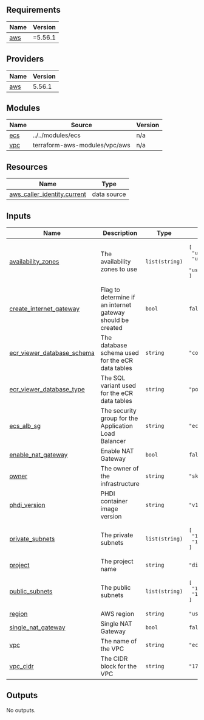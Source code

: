 <!-- BEGIN_TF_DOCS -->
## Requirements

| Name | Version |
|------|---------|
| <a name="requirement_aws"></a> [aws](#requirement\_aws) | =5.56.1 |

## Providers

| Name | Version |
|------|---------|
| <a name="provider_aws"></a> [aws](#provider\_aws) | 5.56.1 |

## Modules

| Name | Source | Version |
|------|--------|---------|
| <a name="module_ecs"></a> [ecs](#module\_ecs) | ../../modules/ecs | n/a |
| <a name="module_vpc"></a> [vpc](#module\_vpc) | terraform-aws-modules/vpc/aws | n/a |

## Resources

| Name | Type |
|------|------|
| [aws_caller_identity.current](https://registry.terraform.io/providers/hashicorp/aws/5.56.1/docs/data-sources/caller_identity) | data source |

## Inputs

| Name | Description | Type | Default | Required |
|------|-------------|------|---------|:--------:|
| <a name="input_availability_zones"></a> [availability\_zones](#input\_availability\_zones) | The availability zones to use | `list(string)` | <pre>[<br/>  "us-east-1a",<br/>  "us-east-1b",<br/>  "us-east-1c"<br/>]</pre> | no |
| <a name="input_create_internet_gateway"></a> [create\_internet\_gateway](#input\_create\_internet\_gateway) | Flag to determine if an internet gateway should be created | `bool` | `false` | no |
| <a name="input_ecr_viewer_database_schema"></a> [ecr\_viewer\_database\_schema](#input\_ecr\_viewer\_database\_schema) | The database schema used for the eCR data tables | `string` | `"core"` | no |
| <a name="input_ecr_viewer_database_type"></a> [ecr\_viewer\_database\_type](#input\_ecr\_viewer\_database\_type) | The SQL variant used for the eCR data tables | `string` | `"postgres"` | no |
| <a name="input_ecs_alb_sg"></a> [ecs\_alb\_sg](#input\_ecs\_alb\_sg) | The security group for the Application Load Balancer | `string` | `"ecs-albsg"` | no |
| <a name="input_enable_nat_gateway"></a> [enable\_nat\_gateway](#input\_enable\_nat\_gateway) | Enable NAT Gateway | `bool` | `false` | no |
| <a name="input_owner"></a> [owner](#input\_owner) | The owner of the infrastructure | `string` | `"skylight"` | no |
| <a name="input_phdi_version"></a> [phdi\_version](#input\_phdi\_version) | PHDI container image version | `string` | `"v1.4.4"` | no |
| <a name="input_private_subnets"></a> [private\_subnets](#input\_private\_subnets) | The private subnets | `list(string)` | <pre>[<br/>  "176.24.1.0/24",<br/>  "176.24.3.0/24"<br/>]</pre> | no |
| <a name="input_project"></a> [project](#input\_project) | The project name | `string` | `"dibbs-ce"` | no |
| <a name="input_public_subnets"></a> [public\_subnets](#input\_public\_subnets) | The public subnets | `list(string)` | <pre>[<br/>  "176.24.2.0/24",<br/>  "176.24.4.0/24"<br/>]</pre> | no |
| <a name="input_region"></a> [region](#input\_region) | AWS region | `string` | `"us-east-1"` | no |
| <a name="input_single_nat_gateway"></a> [single\_nat\_gateway](#input\_single\_nat\_gateway) | Single NAT Gateway | `bool` | `false` | no |
| <a name="input_vpc"></a> [vpc](#input\_vpc) | The name of the VPC | `string` | `"ecs-vpc"` | no |
| <a name="input_vpc_cidr"></a> [vpc\_cidr](#input\_vpc\_cidr) | The CIDR block for the VPC | `string` | `"176.24.0.0/16"` | no |

## Outputs

No outputs.
<!-- END_TF_DOCS -->